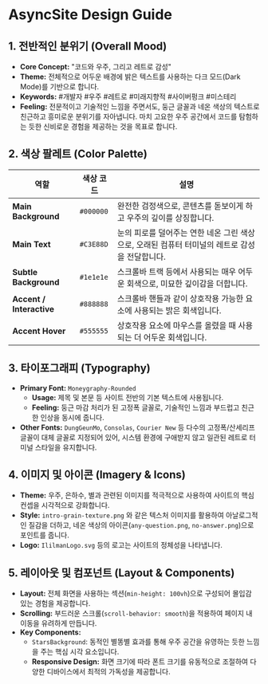 
# AsyncSite Design Guide

## 1. 전반적인 분위기 (Overall Mood)

- **Core Concept:** "코드와 우주, 그리고 레트로 감성"
- **Theme:** 전체적으로 어두운 배경에 밝은 텍스트를 사용하는 다크 모드(Dark Mode)를 기반으로 합니다.
- **Keywords:** #개발자 #우주 #레트로 #미래지향적 #사이버펑크 #미스테리
- **Feeling:** 전문적이고 기술적인 느낌을 주면서도, 둥근 글꼴과 네온 색상의 텍스트로 친근하고 흥미로운 분위기를 자아냅니다. 마치 고요한 우주 공간에서 코드를 탐험하는 듯한 신비로운 경험을 제공하는 것을 목표로 합니다.

## 2. 색상 팔레트 (Color Palette)

| 역할 | 색상 코드 | 설명 |
| --- | --- | --- |
| **Main Background** | `#000000` | 완전한 검정색으로, 콘텐츠를 돋보이게 하고 우주의 깊이를 상징합니다. |
| **Main Text** | `#C3E88D` | 눈의 피로를 덜어주는 연한 네온 그린 색상으로, 오래된 컴퓨터 터미널의 레트로 감성을 전달합니다. |
| **Subtle Background** | `#1e1e1e` | 스크롤바 트랙 등에서 사용되는 매우 어두운 회색으로, 미묘한 깊이감을 더합니다. |
| **Accent / Interactive** | `#888888` | 스크롤바 핸들과 같이 상호작용 가능한 요소에 사용되는 밝은 회색입니다. |
| **Accent Hover** | `#555555` | 상호작용 요소에 마우스를 올렸을 때 사용되는 더 어두운 회색입니다. |

## 3. 타이포그래피 (Typography)

- **Primary Font:** `Moneygraphy-Rounded`
  - **Usage:** 제목 및 본문 등 사이트 전반의 기본 텍스트에 사용됩니다.
  - **Feeling:** 둥근 마감 처리가 된 고정폭 글꼴로, 기술적인 느낌과 부드럽고 친근한 인상을 동시에 줍니다.
- **Other Fonts:** `DungGeunMo`, `Consolas`, `Courier New` 등 다수의 고정폭/산세리프 글꼴이 대체 글꼴로 지정되어 있어, 시스템 환경에 구애받지 않고 일관된 레트로 터미널 스타일을 유지합니다.

## 4. 이미지 및 아이콘 (Imagery & Icons)

- **Theme:** 우주, 은하수, 별과 관련된 이미지를 적극적으로 사용하여 사이트의 핵심 컨셉을 시각적으로 강화합니다.
- **Style:** `intro-grain-texture.png` 와 같은 텍스처 이미지를 활용하여 아날로그적인 질감을 더하고, 네온 색상의 아이콘(`any-question.png`, `no-answer.png`)으로 포인트를 줍니다.
- **Logo:** `IlilmanLogo.svg` 등의 로고는 사이트의 정체성을 나타냅니다.

## 5. 레이아웃 및 컴포넌트 (Layout & Components)

- **Layout:** 전체 화면을 사용하는 섹션(`min-height: 100vh`)으로 구성되어 몰입감 있는 경험을 제공합니다.
- **Scrolling:** 부드러운 스크롤(`scroll-behavior: smooth`)을 적용하여 페이지 내 이동을 유려하게 만듭니다.
- **Key Components:**
  - `StarsBackground`: 동적인 별똥별 효과를 통해 우주 공간을 유영하는 듯한 느낌을 주는 핵심 시각 요소입니다.
  - **Responsive Design:** 화면 크기에 따라 폰트 크기를 유동적으로 조절하여 다양한 디바이스에서 최적의 가독성을 제공합니다.

